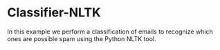 # Classifier-NLTK
In this example we perform a classification of emails to recognize which ones are possible spam using the Python NLTK tool.
